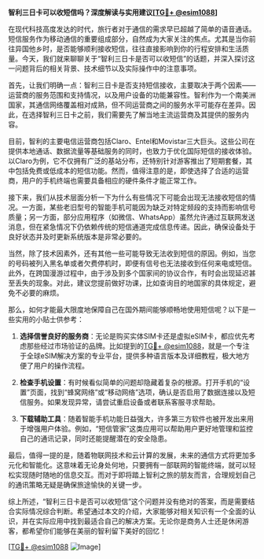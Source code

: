 **智利三日卡可以收短信吗？深度解读与实用建议[[TG💪+ @esim1088](https://t.me/s/esim1088)]**

在现代科技高度发达的时代，旅行者对于通信的需求早已超越了简单的语音通话。短信服务作为移动通信的重要组成部分，自然成为大家关注的焦点。尤其是当你前往异国他乡时，是否能够顺利接收短信，往往直接影响到你的行程安排和生活质量。今天，我们就来聊聊关于“智利三日卡是否可以收短信”的话题，并深入探讨这一问题背后的相关背景、技术细节以及实际操作中的注意事项。

首先，让我们明确一点：智利三日卡是否支持短信接收，主要取决于两个因素——运营商的服务范围和支持情况，以及用户设备的功能兼容性。智利作为一个南美洲国家，其通信网络覆盖相对成熟，但不同运营商之间的服务水平可能存在差异。因此，在选择智利三日卡之前，我们需要先了解当地主流运营商及其提供的服务内容。

目前，智利的主要电信运营商包括Claro、Entel和Movistar三大巨头。这些公司在提供本地通话、数据流量等基础服务的同时，也致力于优化国际短信的接收体验。以Claro为例，它不仅拥有广泛的基站分布，还特别针对游客推出了短期套餐，其中包括免费或低成本的短信功能。然而，值得注意的是，即使选择了合适的运营商，用户的手机终端也需要具备相应的硬件条件才能正常工作。

接下来，我们从技术层面分析一下为什么有些情况下可能会出现无法接收短信的情况。一方面，某些老旧型号的智能手机可能因为缺乏对特定频段的支持而影响信号质量；另一方面，部分应用程序（如微信、WhatsApp）虽然允许通过互联网发送消息，但在紧急情况下仍依赖传统的短信通道完成信息传递。因此，确保设备处于良好状态并及时更新系统版本是非常必要的。

当然，除了技术因素外，还有其他一些可能导致无法收到短信的原因。例如，当您的号码被列入黑名单或者欠费停机时，即便有信号也无法接收到任何来电或短信。此外，在跨国漫游过程中，由于涉及到多个国家间的协议合作，有时会出现延迟甚至丢失的现象。对此，建议您提前做好功课，比如查询目的地国家的具体规定，避免不必要的麻烦。

那么，如何才能最大限度地保障自己在国外期间能够顺畅地使用短信呢？以下是一些实用的小贴士供参考：

1. **选择信誉良好的服务商**：无论是购买实体SIM卡还是虚拟eSIM卡，都应优先考虑那些经过市场验证的品牌。比如提到的[TG💪+ @esim1088](https://t.me/s/esim1088)，就是一个专注于全球eSIM解决方案的专业平台，提供多种语言版本及详细教程，极大地方便了用户的操作流程。

2. **检查手机设置**：有时候看似简单的问题却隐藏着复杂的根源。打开手机的“设置”页面，找到“蜂窝网络”或“移动网络”选项，确认是否启用了数据连接以及短信服务。如果发现异常，请尝试重启设备或者联系客服寻求帮助。

3. **下载辅助工具**：随着智能手机功能日益强大，许多第三方软件也被开发出来用于增强用户体验。例如，“短信管家”这类应用可以帮助用户更好地管理和监控自己的通讯记录，同时还能提醒潜在的安全隐患。

最后，值得一提的是，随着物联网技术和云计算的发展，未来的通信方式将更加多元化和智能化。这意味着无论身处何地，只要拥有一部联网的智能终端，就可以轻松实现随时随地的信息交互。而对于即将踏上智利之旅的朋友而言，合理规划自己的通讯策略无疑是确保旅途愉快的关键一步。

综上所述，“智利三日卡是否可以收短信”这个问题并没有绝对的答案，而是需要结合实际情况综合判断。希望通过本文的介绍，大家能够对相关知识有一个全面的认识，并在实际应用中找到最适合自己的解决方案。无论你是商务人士还是休闲游客，都希望你们能够在美丽的智利留下美好的回忆！

[[TG💪+ @esim1088](https://t.me/s/esim1088) ![Image](https://i.postimg.cc/4NQfJmqS/Snipaste-2025-05-13-00-14-12.png)]